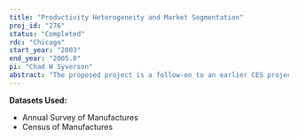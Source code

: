 ```yaml
---
title: "Productivity Heterogeneity and Market Segmentation"
proj_id: "276"
status: "Completed"
rdc: "Chicago"
start_year: "2003"
end_year: "2005.0"
pi: "Chad W Syverson"
abstract: "The proposed project is a follow-on to an earlier CES project and consists of two extensions. The first regards the link between market segmentation and price dispersion. This research seeks to utilize the establishment-level Products and Materials Files from the Census of Manufactures (CM) to see if the connection between output substitutability and between-plant productivity differences documented in the earlier project also manifests itself in pricing decisions. The project will characterize if and by how much prices systematically vary across markets within an industry, which could have important sampling frame implications. Furthermore, because of its extensive use of the CM Products and Materials Files, the research is intended to improve the quality and usefulness of this highly detailed but underemployed data. These data suffer from the large amount of imputations within them, which are not always separately identified as such. The project will, for the industries it studies, facilitate comparisons between establishments with and without imputed data to check if and how those plants are systematically different, offering guidance regarding the reliability of the numbers. The second proposed extension applies to the estimation of establishment-level productivity levels. An important product of the earlier project was a data set of local demand-shifting instruments that could be used for, among other things, productivity estimation. Many interesting issues remain with respect to identification of technology parameters with microdata, such as differing rates of return to inputs and input mix selection based upon these differences, plant technology choice and local input markets, and the link between productivity and input choice. The proposed project will explore such issues in a theoretical framework of selection and treatment that has been well developed in the labor literature, but largely unused in productivity research. I plan to obtain measures of the distribution of establishment technologies within industries. These will be linked to other industry-level observables in order to find patterns between technology choice and input and output market structures. (These industry-level technology distribution measures could possibly be made available to other researchers.) It is also expected that this work will identify data that is not presently collected but would be useful for correctly measuring productivity and understanding its dynamics."
---
```


**Datasets Used:**

  - Annual Survey of Manufactures 
  - Census of Manufactures 

